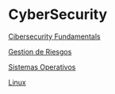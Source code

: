 # CyberSecurity

[Cibersecurity Fundamentals](CyberSecurity%20b3d1b98cd664480da392caff789aff68/Cibersecurity%20Fundamentals%2035e2134ab8b04677a846d6fa11ca0016.md)

[Gestion de Riesgos](CyberSecurity%20b3d1b98cd664480da392caff789aff68/Gestion%20de%20Riesgos%2041ce88d16657474aaf590e34c5add845.md)

[Sistemas Operativos](CyberSecurity%20b3d1b98cd664480da392caff789aff68/Sistemas%20Operativos%2091936e857ec5431cac3ca6c640fa2ad4.md)

[Linux](Software%20Develop%20a48999f245584d74b8c45d7dfa5fc433/Linux%20f462b295896a42e4bee3857722c6bca0.md)
